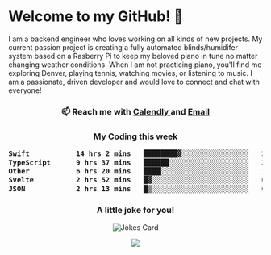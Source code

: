 <h1> Welcome to my GitHub! 👋 </h1>


  I am a backend engineer who loves working on all kinds of new projects. My current passion project is creating a fully automated blinds/humidifer system based on a Rasberry Pi to keep my beloved piano in tune no matter changing weather conditions. When I am not practicing piano, you'll find me exploring Denver, playing tennis, watching movies, or listening to music. I am a passionate, driven developer and would love to connect and chat with everyone!

<h3 align = "center"> 📫 Reach me with <a href = "https://calendly.com/msbrandt00/30min"> Calendly </a> and <a href="mailto:msbrandt00@gmail.com">Email</a> 
 </h3>


 
<div align = "center"
[![Anurag's GitHub stats](https://github-readme-stats.vercel.app/api?username=mbrandt00)](https://github.com/anuraghazra/github-readme-stats)
          </div>
<h3 align="center">
  My Coding this week
<!--START_SECTION:waka-->

```txt
Swift           14 hrs 2 mins   ████████▓░░░░░░░░░░░░░░░░   34.31 %
TypeScript      9 hrs 37 mins   ██████░░░░░░░░░░░░░░░░░░░   23.53 %
Other           6 hrs 20 mins   ████░░░░░░░░░░░░░░░░░░░░░   15.50 %
Svelte          2 hrs 52 mins   █▓░░░░░░░░░░░░░░░░░░░░░░░   07.03 %
JSON            2 hrs 13 mins   █▒░░░░░░░░░░░░░░░░░░░░░░░   05.45 %
```

<!--END_SECTION:waka-->

### A little joke for you!

![Jokes Card](https://readme-jokes.vercel.app/api?hideBorder)

<a href="https://www.linkedin.com/in/mbrandt00/"><img src="https://img.shields.io/badge/linkedin-%230077B5.svg?&style=for-the-badge&logo=linkedin&logoColor=white" /></a>
